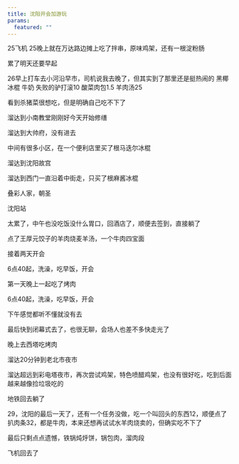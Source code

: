 ```yaml
---
title: 沈阳开会加游玩
params:
  featured: ""
---
```


25飞机
25晚上就在万达路边摊上吃了拌串，原味鸡架，还有一根淀粉肠

累了明天还要早起

26早上打车去小河沿早市，司机说我去晚了，但其实到了那里还是挺热闹的
黑椰冰棍
牛奶
失败的驴打滚10
酸菜肉包1.5
羊肉汤25

看到杀猪菜很想吃，但是明确自己吃不下了

溜达到小南教堂刚刚好今天开始修缮

溜达到大帅府，没有进去

中间有很多小区，在一个便利店里买了根马迭尔冰棍

溜达到沈阳故宫

溜达到西门一直沿着中街走，只买了根麻酱冰棍

叠彩人家，朝圣

沈阳站

太累了，中午也没吃饭没什么胃口，回酒店了，顺便去签到，直接躺了

点了王厚元饺子的羊肉烧麦羊汤，一个牛肉四宝面

接着两天开会

6点40起，洗澡，吃早饭，开会

第一天晚上一起吃了烤肉

6点40起，洗澡，吃早饭，开会

下午感觉都听不懂就没有去

最后快到闭幕式去了，也很无聊，会场人也差不多快走光了

晚上去西塔吃烤肉

溜达20分钟到老北市夜市

溜达超远到彩电塔夜市，再次尝试鸡架，特色喷醋鸡架，也没有很好吃，吃到后面越来越像捡垃圾吃的

地铁回去躺了

29，沈阳的最后一天了，还有一个任务没做，吃一个叫回头的东西12，顺便点了扒肉条32，都是牛肉，本来还想再试试水羊肉烧卖的，但确实吃不下了

最后只剩点点遗憾，铁锅炖烀饼，锅包肉，溜肉段

飞机回去了

